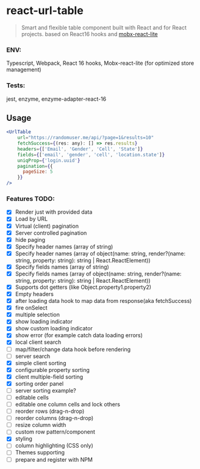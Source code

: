 # react-url-table
> Smart and flexible table component built with React and for React projects. based on React16 hooks and [mobx-react-lite](https://github.com/mobxjs/mobx-react-lite)

### ENV:
Typescript, Webpack, React 16 hooks, Mobx-react-lite (for optimized store management)
### Tests:
jest, enzyme, enzyme-adapter-react-16

## Usage

```jsx
<UrlTable
    url="https://randomuser.me/api/?page=1&results=10"
    fetchSuccess={(res: any): [] => res.results}
    headers={['Email', 'Gender', 'Cell', 'State']}
    fields={['email', 'gender', 'cell', 'location.state']}
    uniqProp={'login.uuid'}
    pagination={{
      pageSize: 5
    }}
/>
```
### Features TODO:
- [x] Render just with provided data
- [x] Load by URL
- [x] Virtual (client) pagination
- [x] Server controlled pagination
- [x] hide paging
- [x] Specify header names (array of string)
- [x] Specify header names (array of object(name: string, render?(name: string, property: string): string | React.ReactElement))
- [x] Specify fields names (array of string)
- [x] Specify fields names (array of object(name: string, render?(name: string, property: string): string | React.ReactElement))
- [x] Supports dot getters (like Object.property1.property2)
- [x] Empty headers
- [x] after loading data hook to map data from response(aka fetchSuccess)
- [x] fire onSelect
- [x] multiple selection
- [x] show loading indicator
- [x] show custom loading indicator
- [x] show error (for example catch data loading errors)
- [x] local client search
- [ ] map/filter/change data hook before rendering
- [ ] server search
- [x] simple client sorting
- [x] configurable property sorting
- [x] client multiple-field sorting
- [x] sorting order panel
- [ ] server sorting example?
- [ ] editable cells
- [ ] editable one column cells and lock others
- [ ] reorder rows (drag-n-drop)
- [ ] reorder columns (drag-n-drop)
- [ ] resize column width
- [ ] custom row pattern/component
- [X] styling
- [ ] column highlighting (CSS only)
- [ ] Themes supporting
- [ ] prepare and register with NPM
